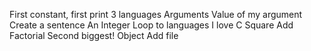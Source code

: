 First constant, first print
3 languages
Arguments
Value of my argument
Create a sentence
An Integer
Loop to languages
I love C
Square
Add
Factorial
Second biggest!
Object
Add file
